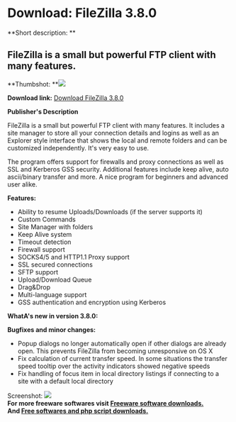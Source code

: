 # Download: FileZilla 3.8.0

**Short description: **

## FileZilla is a small but powerful FTP client with many features.

  
**Thumbshot: **![](http://www.freewarefiles.com/screenshot/filezilla_md.jpg)   
  
**Download link:** [Download FileZilla 3.8.0](http://freesoftwares.boysofts.com/FileZilla_program_13726.html)  
  

**Publisher's Description**  
  

FileZilla is a small but powerful FTP client with many features. It includes a
site manager to store all your connection details and logins as well as an
Explorer style interface that shows the local and remote folders and can be
customized independently. It's very easy to use.

The program offers support for firewalls and proxy connections as well as SSL
and Kerberos GSS security. Additional features include keep alive, auto
ascii/binary transfer and more. A nice program for beginners and advanced user
alike.

**Features:**

  * Ability to resume Uploads/Downloads (if the server supports it) 
  * Custom Commands 
  * Site Manager with folders 
  * Keep Alive system 
  * Timeout detection 
  * Firewall support 
  * SOCKS4/5 and HTTP1.1 Proxy support 
  * SSL secured connections 
  * SFTP support 
  * Upload/Download Queue 
  * Drag&Drop 
  * Multi-language support 
  * GSS authentication and encryption using Kerberos 

**WhatA's new in version 3.8.0:**

**Bugfixes and minor changes:**

  * Popup dialogs no longer automatically open if other dialogs are already open. This prevents FileZilla from becoming unresponsive on OS X 
  * Fix calculation of current transfer speed. In some situations the transfer speed tooltip over the activity indicators showed negative speeds 
  * Fix handling of focus item in local directory listings if connecting to a site with a default local directory 

  
  
Screenshot: ![](http://www.freewarefiles.com/screenshot/filezilla.jpg)  
**For more freeware softwares visit [Freeware software downloads.](http://freesoftwares.boysofts.com/)**   
**And [Free softwares and php script downloads.](http://www.boysofts.com/)**

